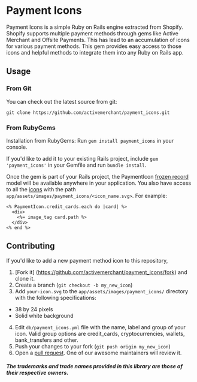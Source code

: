 # Payment Icons

Payment Icons is a simple Ruby on Rails engine extracted from Shopify. Shopify supports multiple payment methods through gems like Active Merchant and Offsite Payments. This has lead to an accumulation of icons for various payment methods. This gem provides easy access to those icons and helpful methods to integrate them into any Ruby on Rails app.

## Usage

### From Git
You can check out the latest source from git:

    git clone https://github.com/activemerchant/payment_icons.git

### From RubyGems

Installation from RubyGems:
Run `gem install payment_icons` in your console.

If you'd like to add it to your existing Rails project, include `gem 'payment_icons'` in your Gemfile and run `bundle install`.

Once the gem is part of your Rails project, the PaymentIcon [frozen record](https://github.com/byroot/frozen_record) model will be available anywhere in your application. You also have access to all the [icons](https://github.com/activemerchant/payment_icons/tree/master/app/assets/images/payment_icons) with the path `app/assets/images/payment_icons/<icon_name.svg>`.
For example:

    <% PaymentIcon.credit_cards.each do |card| %>
      <div>
        <%= image_tag card.path %>
      </div>
    <% end %>

## Contributing

If you'd like to add a new payment method icon to this repository,

1. [Fork it] (https://github.com/activemerchant/payment_icons/fork) and clone it.
2. Create a branch (`git checkout -b my_new_icon`)
3. Add `your-icon.svg` to the `app/assets/images/payment_icons/` directory with the following specifications:
  * 38 by 24 pixels
  * Solid white background
4. Edit `db/payment_icons.yml` file with the name, label and group of your icon. Valid group options are credit_cards, cryptocurrencies, wallets, bank_transfers and other.
5. Push your changes to your fork (`git push origin my_new_icon`)
6. Open a [pull request](https://github.com/activemerchant/payment_icons/pulls). One of our awesome maintainers will review it.

##### The trademarks and trade names provided in this library are those of their respective owners.
